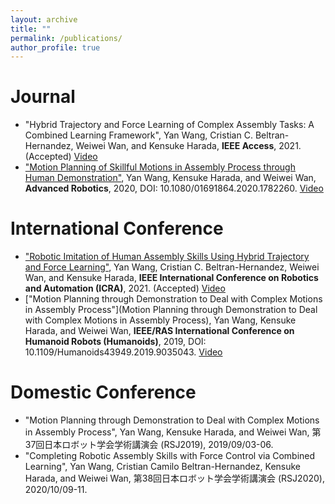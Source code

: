 ```yaml
---
layout: archive
title: ""
permalink: /publications/
author_profile: true
---
```


Journal
=======
* "Hybrid Trajectory and Force Learning of Complex Assembly Tasks: A Combined Learning Framework", Yan Wang, Cristian C. Beltran-Hernandez, Weiwei Wan, and Kensuke Harada, **IEEE Access**, 2021. (Accepted) [Video](https://youtu.be/HDnGQjQJXd4)
* ["Motion Planning of Skillful Motions in Assembly Process through Human Demonstration"](https://www.tandfonline.com/eprint/YRMDKSZYWTXVJZ5NZD9V/full?target=10.1080/01691864.2020.1782260), Yan Wang, Kensuke Harada, and Weiwei Wan, **Advanced Robotics**, 2020, DOI: 10.1080/01691864.2020.1782260. [Video](https://www.youtube.com/watch?v=u8Rb7uarc3k)

International Conference
========================
* ["Robotic Imitation of Human Assembly Skills Using Hybrid Trajectory and Force Learning"](https://arxiv.org/abs/2103.05912), Yan Wang, Cristian C. Beltran-Hernandez, Weiwei Wan, and Kensuke Harada, **IEEE International Conference on Robotics and Automation (ICRA)**, 2021. (Accepted) [Video](https://youtu.be/maBGRVagHVU)
* ["Motion Planning through Demonstration to Deal with Complex Motions in Assembly Process"](Motion Planning through Demonstration to Deal with Complex Motions in Assembly Process), Yan Wang, Kensuke Harada, and Weiwei Wan, **IEEE/RAS International Conference on Humanoid Robots (Humanoids)**, 2019, DOI: 10.1109/Humanoids43949.2019.9035043. [Video](https://www.youtube.com/watch?v=hQxP-YVKMwc)

Domestic Conference
===================
* "Motion Planning through Demonstration to Deal with Complex Motions in Assembly Process", Yan Wang, Kensuke Harada, and Weiwei Wan, 第37回日本ロボット学会学術講演会 (RSJ2019), 2019/09/03-06.
* "Completing Robotic Assembly Skills with Force Control via Combined Learning", Yan Wang, Cristian Camilo Beltran-Hernandez, Kensuke Harada, and Weiwei Wan, 第38回日本ロボット学会学術講演会 (RSJ2020), 2020/10/09-11.

